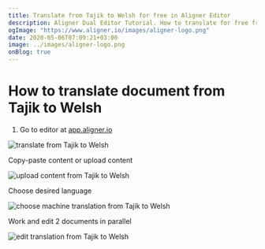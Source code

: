 ```yaml
---
title: Translate from Tajik to Welsh for free in Aligner Editor
description: Aligner Dual Editor Tutorial. How to translate for free from Tajik to Welsh. Aligner is multilingual document management platform. 
ogImage: "https://www.aligner.io/images/aligner-logo.png"
date: 2020-05-06T07:09:21+03:00
image: ../images/aligner-logo.png
onBlog: true
---
```


# How to translate document from Tajik to Welsh

1. Go to editor at [app.aligner.io](https://app.aligner.io "Aligner App web page")

![translate from Tajik to Welsh](../aligner-blank-editor.png "translate from Tajik to Welsh")

Copy-paste content or upload content

![upload content from Tajik to Welsh](../aligner-uploaded-document.png "upload content from Tajik to Welsh")

Choose desired language

![choose machine translation from Tajik to Welsh](../aligner-language-dropdown.png "choose machine translation from Tajik to Welsh")

Work and edit 2 documents in parallel

![edit translation from Tajik to Welsh](../aligner-double-sitded-editor.png "edit translation from Tajik to Welsh")

